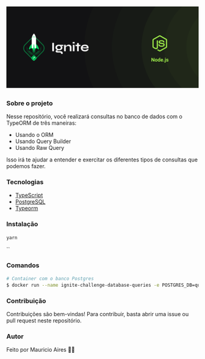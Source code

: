 <h1 align="center">
    <img src="./github/assets/cover.png">
</h1>

### Sobre o projeto

Nesse repositório, você realizará consultas no banco de dados com o TypeORM de três maneiras:

- Usando o ORM
- Usando Query Builder
- Usando Raw Query

Isso irá te ajudar a entender e exercitar os diferentes tipos de consultas que podemos fazer.

### Tecnologias

- [TypeScript](https://www.typescriptlang.org/docs/)
- [PostgreSQL](https://www.postgresql.org/docs/)
- [Typeorm](https://typeorm.io/)

### Instalação

```sh
yarn
```

``

### Comandos

```bash
# Container com o banco Postgres
$ docker run --name ignite-challenge-database-queries -e POSTGRES_DB=queries_challenge -e POSTGRES_PASSWORD=docker -p 5432:5432 -d postgres
```

### Contribuição

Contribuições são bem-vindas! Para contribuir, basta abrir uma issue ou pull request neste repositório.

### Autor

Feito por Mauricio Aires 👋🏽
